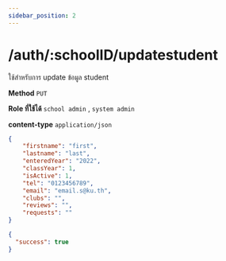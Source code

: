 ```yaml
---
sidebar_position: 2
---
```


# /auth/:schoolID/updatestudent


ใช้สำหรับการ update ข้อมูล student

**Method** `PUT`

**Role ที่ใช้ได้** `school admin` , `system admin`

**content-type** `application/json`

```json title="Request"
{
    "firstname": "first",
    "lastname": "last",
    "enteredYear": "2022",
    "classYear": 1,
    "isActive": 1,
    "tel": "0123456789",
    "email": "email.s@ku.th",
    "clubs": "",
    "reviews": "",
    "requests": ""
}
```

```json title="Response"
{
  "success": true
}
```